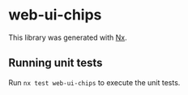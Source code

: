 # web-ui-chips

This library was generated with [Nx](https://nx.dev).

## Running unit tests

Run `nx test web-ui-chips` to execute the unit tests.
